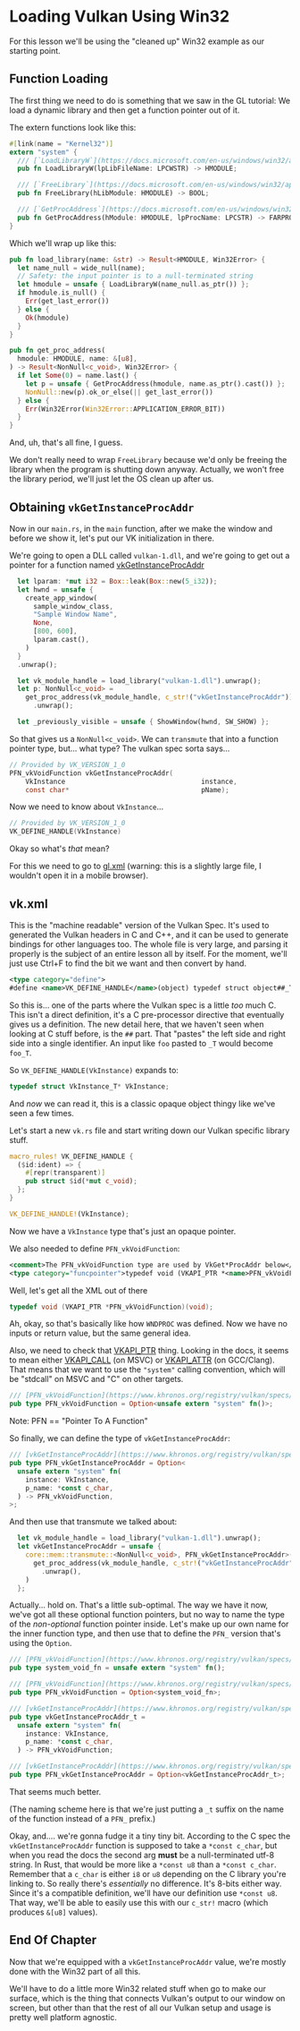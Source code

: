 
# Loading Vulkan Using Win32

For this lesson we'll be using the "cleaned up" Win32 example as our starting point.

## Function Loading

The first thing we need to do is something that we saw in the GL tutorial:
We load a dynamic library and then get a function pointer out of it.

The extern functions look like this:

```rust
#[link(name = "Kernel32")]
extern "system" {
  /// [`LoadLibraryW`](https://docs.microsoft.com/en-us/windows/win32/api/libloaderapi/nf-libloaderapi-loadlibraryw)
  pub fn LoadLibraryW(lpLibFileName: LPCWSTR) -> HMODULE;

  /// [`FreeLibrary`](https://docs.microsoft.com/en-us/windows/win32/api/libloaderapi/nf-libloaderapi-freelibrary)
  pub fn FreeLibrary(hLibModule: HMODULE) -> BOOL;

  /// [`GetProcAddress`](https://docs.microsoft.com/en-us/windows/win32/api/libloaderapi/nf-libloaderapi-getprocaddress)
  pub fn GetProcAddress(hModule: HMODULE, lpProcName: LPCSTR) -> FARPROC;
}
```

Which we'll wrap up like this:
```rust
pub fn load_library(name: &str) -> Result<HMODULE, Win32Error> {
  let name_null = wide_null(name);
  // Safety: the input pointer is to a null-terminated string
  let hmodule = unsafe { LoadLibraryW(name_null.as_ptr()) };
  if hmodule.is_null() {
    Err(get_last_error())
  } else {
    Ok(hmodule)
  }
}

pub fn get_proc_address(
  hmodule: HMODULE, name: &[u8],
) -> Result<NonNull<c_void>, Win32Error> {
  if let Some(0) = name.last() {
    let p = unsafe { GetProcAddress(hmodule, name.as_ptr().cast()) };
    NonNull::new(p).ok_or_else(|| get_last_error())
  } else {
    Err(Win32Error(Win32Error::APPLICATION_ERROR_BIT))
  }
}
```
And, uh, that's all fine, I guess.

We don't really need to wrap `FreeLibrary` because we'd only be freeing the library when the program is shutting down anyway.
Actually, we won't free the library period, we'll just let the OS clean up after us.

## Obtaining `vkGetInstanceProcAddr`

Now in our `main.rs`, in the `main` function,
after we make the window and before we show it,
let's put our VK initialization in there.

We're going to open a DLL called `vulkan-1.dll`,
and we're going to get out a pointer for a function named [vkGetInstanceProcAddr](https://vulkan.lunarg.com/doc/view/1.2.162.0/mac/chunked_spec/chap5.html)
```rust
  let lparam: *mut i32 = Box::leak(Box::new(5_i32));
  let hwnd = unsafe {
    create_app_window(
      sample_window_class,
      "Sample Window Name",
      None,
      [800, 600],
      lparam.cast(),
    )
  }
  .unwrap();

  let vk_module_handle = load_library("vulkan-1.dll").unwrap();
  let p: NonNull<c_void> =
    get_proc_address(vk_module_handle, c_str!("vkGetInstanceProcAddr"))
      .unwrap();

  let _previously_visible = unsafe { ShowWindow(hwnd, SW_SHOW) };
```

So that gives us a `NonNull<c_void>`.
We can `transmute` that into a function pointer type, but... what type?
The vulkan spec sorta says...
```c
// Provided by VK_VERSION_1_0
PFN_vkVoidFunction vkGetInstanceProcAddr(
    VkInstance                                  instance,
    const char*                                 pName);
```
Now we need to know about `VkInstance`...
```c
// Provided by VK_VERSION_1_0
VK_DEFINE_HANDLE(VkInstance)
```
Okay so what's *that* mean?

For this we need to go to [gl.xml](https://raw.githubusercontent.com/KhronosGroup/Vulkan-Headers/master/registry/vk.xml)
(warning: this is a slightly large file, I wouldn't open it in a mobile browser).

## vk.xml

This is the "machine readable" version of the Vulkan Spec.
It's used to generated the Vulkan headers in C and C++,
and it can be used to generate bindings for other languages too.
The whole file is very large, and parsing it properly is the subject of an entire lesson all by itself.
For the moment, we'll just use Ctrl+F to find the bit we want and then convert by hand.

```xml
<type category="define">
#define <name>VK_DEFINE_HANDLE</name>(object) typedef struct object##_T* object;</type>
```
So this is... one of the parts where the Vulkan spec is a little *too* much C.
This isn't a direct definition, it's a C pre-processor directive that eventually gives us a definition.
The new detail here, that we haven't seen when looking at C stuff before, is the `##` part.
That "pastes" the left side and right side into a single identifier.
An input like `foo` pasted to `_T` would become `foo_T`.

So `VK_DEFINE_HANDLE(VkInstance)` expands to:
```c
typedef struct VkInstance_T* VkInstance;
```
And *now* we can read it, this is a classic opaque object thingy like we've seen a few times.

Let's start a new `vk.rs` file and start writing down our Vulkan specific library stuff.

```rust
macro_rules! VK_DEFINE_HANDLE {
  ($id:ident) => {
    #[repr(transparent)]
    pub struct $id(*mut c_void);
  };
}

VK_DEFINE_HANDLE!(VkInstance);
```

Now we have a `VkInstance` type that's just an opaque pointer.

We also needed to define `PFN_vkVoidFunction`:

```xml
<comment>The PFN_vkVoidFunction type are used by VkGet*ProcAddr below</comment>
<type category="funcpointer">typedef void (VKAPI_PTR *<name>PFN_vkVoidFunction</name>)(void);</type>
```
Well, let's get all the XML out of there
```c
typedef void (VKAPI_PTR *PFN_vkVoidFunction)(void);
```
Ah, okay, so that's basically like how `WNDPROC` was defined.
Now we have no inputs or return value, but the same general idea.

Also, we need to check that [VKAPI_PTR](https://www.khronos.org/registry/vulkan/specs/1.2-extensions/man/html/VKAPI_PTR.html) thing.
Looking in the docs, it seems to mean either [VKAPI_CALL](https://www.khronos.org/registry/vulkan/specs/1.2-extensions/man/html/VKAPI_CALL.html) (on MSVC)
or [VKAPI_ATTR](https://www.khronos.org/registry/vulkan/specs/1.2-extensions/man/html/VKAPI_ATTR.html) (on GCC/Clang).
That means that we want to use the `"system"` calling convention,
which will be "stdcall" on MSVC and "C" on other targets.

```rust
/// [PFN_vkVoidFunction](https://www.khronos.org/registry/vulkan/specs/1.2-extensions/man/html/PFN_vkVoidFunction.html)
pub type PFN_vkVoidFunction = Option<unsafe extern "system" fn()>;
```
Note: PFN == "Pointer To A Function"

So finally, we can define the type of `vkGetInstanceProcAddr`:
```rust
/// [vkGetInstanceProcAddr](https://www.khronos.org/registry/vulkan/specs/1.2-extensions/man/html/vkGetInstanceProcAddr.html)
pub type PFN_vkGetInstanceProcAddr = Option<
  unsafe extern "system" fn(
    instance: VkInstance,
    p_name: *const c_char,
  ) -> PFN_vkVoidFunction,
>;
```

And then use that transmute we talked about:
```rust
  let vk_module_handle = load_library("vulkan-1.dll").unwrap();
  let vkGetInstanceProcAddr = unsafe {
    core::mem::transmute::<NonNull<c_void>, PFN_vkGetInstanceProcAddr>(
      get_proc_address(vk_module_handle, c_str!("vkGetInstanceProcAddr"))
        .unwrap(),
    )
  };
```

Actually... hold on.
That's a little sub-optimal.
The way we have it now, we've got all these optional function pointers,
but no way to name the type of the *non-optional* function pointer inside.
Let's make up our own name for the inner function type,
and then use that to define the `PFN_` version that's using the `Option`.

```rust
/// [PFN_vkVoidFunction](https://www.khronos.org/registry/vulkan/specs/1.2-extensions/man/html/PFN_vkVoidFunction.html)
pub type system_void_fn = unsafe extern "system" fn();

/// [PFN_vkVoidFunction](https://www.khronos.org/registry/vulkan/specs/1.2-extensions/man/html/PFN_vkVoidFunction.html)
pub type PFN_vkVoidFunction = Option<system_void_fn>;

/// [vkGetInstanceProcAddr](https://www.khronos.org/registry/vulkan/specs/1.2-extensions/man/html/vkGetInstanceProcAddr.html)
pub type vkGetInstanceProcAddr_t =
  unsafe extern "system" fn(
    instance: VkInstance,
    p_name: *const c_char,
  ) -> PFN_vkVoidFunction;

/// [vkGetInstanceProcAddr](https://www.khronos.org/registry/vulkan/specs/1.2-extensions/man/html/vkGetInstanceProcAddr.html)
pub type PFN_vkGetInstanceProcAddr = Option<vkGetInstanceProcAddr_t>;
```
That seems much better.

(The naming scheme here is that we're just putting a `_t` suffix on the name of the function instead of a `PFN_` prefix.)

Okay, and.... we're gonna fudge it a tiny tiny bit.
According to the C spec the `vkGetInstanceProcAddr` function is supposed to take a `*const c_char`,
but when you read the docs the second arg **must** be a null-terminated utf-8 string.
In Rust, that would be more like a `*const u8` than a `*const c_char`.
Remember that a `c_char` is either `i8` or `u8` depending on the C library you're linking to.
So really there's *essentially* no difference.
It's 8-bits either way.
Since it's a compatible definition, we'll have our definition use `*const u8`.
That way, we'll be able to easily use this with our `c_str!` macro (which produces `&[u8]` values).

## End Of Chapter

Now that we're equipped with a `vkGetInstanceProcAddr` value,
we're mostly done with the Win32 part of all this.

We'll have to do a little more Win32 related stuff when go to make our surface,
which is the thing that connects Vulkan's output to our window on screen,
but other than that the rest of all our Vulkan setup and usage is pretty well platform agnostic.
